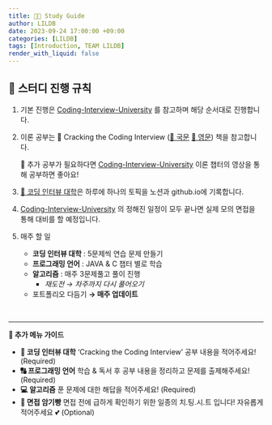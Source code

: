 ```yaml
---
title: ✋🏻 Study Guide
author: LILDB
date: 2023-09-24 17:00:00 +09:00
categories: [LILDB]
tags: [Introduction, TEAM LILDB]
render_with_liquid: false
---
```


## **🎲 스터디 진행 규칙**

1. 기본 진행은 [Coding-Interview-University](https://github.com/jwasham/coding-interview-university) 를 참고하며 해당 순서대로 진행합니다.
2. 이론 공부는 📒 Cracking the Coding Interview ([🔗 국문](https://drive.google.com/file/d/1yea6Sm0N2pxsE0TNe8w8fLY-ev7Qu5CE/view?usp=sharing) [🔗 영문](https://github.com/Avinash987/Coding/blob/master/Cracking-the-Coding-Interview-6th-Edition-189-Programming-Questions-and-Solutions.pdf)) 책을 참고합니다.

   💬 추가 공부가 필요하다면 [Coding-Interview-University](https://github.com/jwasham/coding-interview-university) 이론 챕터의 영상을 통해 공부하면 좋아요!

3. [🏫 코딩 인터뷰 대학](https://l1ldb.github.io/categories/%EC%BD%94%EB%94%A9-%EC%9D%B8%ED%84%B0%EB%B7%B0-%EB%8C%80%ED%95%99/)은 하루에 하나의 토픽을 노션과 github.io에 기록합니다.

4. [Coding-Interview-University](https://github.com/jwasham/coding-interview-university/blob/main/translations/README-ko.md) 의 정해진 일정이 모두 끝나면 실제 모의 면접을 통해 대비를 할 예정입니다.
5. 매주 할 일
   - **코딩 인터뷰 대학** : 5문제씩 연습 문제 만들기
   - **프로그래밍 언어** : JAVA & C 챕터 별로 학습
   - **알고리즘** : 매주 3문제풀고 풀이 진행
     - _재도전 → 차주까지 다시 풀어오기_
   - 포트폴리오 다듬기 **→ 매주 업데이트**

<br/>

---

**🌿 추가 메뉴 가이드**

- **🏫 코딩 인터뷰 대학**
  ‘Cracking the Coding Interview’ 공부 내용을 적어주세요! (Required)
- **🔠 프로그래밍 언어**
  학습 & 독서 후 공부 내용을 정리하고 문제를 출제해주세요! (Required)
- **💻 알고리즘**
  푼 문제에 대한 해답을 적어주세요! (Required)
- **🍞 면접 암기빵**
  면접 전에 급하게 확인하기 위한 일종의 치.팅.시.트 입니다! 자유롭게 적어주세요 💕 (Optional)
